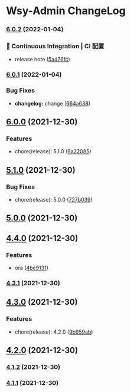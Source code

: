 # Wsy-Admin ChangeLog


### [6.0.2](https://github.com/wsypower/vue-template/compare/v6.0.1...v6.0.2) (2022-01-04)


### 👷 Continuous Integration | CI 配置

* release note ([5ad76fc](https://github.com/wsypower/vue-template/commit/5ad76fc86f02d1c133f0428802f5a3d01e156327))

### [6.0.1](https://github.com/wsypower/vue-template/compare/v6.0.0...v6.0.1) (2022-01-04)


### Bug Fixes

* **changelog:** change ([664a638](https://github.com/wsypower/vue-template/commit/664a6381860e35737a4d65f717aeb9a974cbc251))

## [6.0.0](https://github.com/wsypower/vue-template/compare/v5.1.0...v6.0.0) (2021-12-30)


### Features

* chore(release): 5.1.0 ([6a22085](https://github.com/wsypower/vue-template/commit/6a22085f0e427510607683690006df9b3dfae58a))

## [5.1.0](https://github.com/wsypower/vue-template/compare/v5.0.0...v5.1.0) (2021-12-30)


### Bug Fixes

* chore(release): 5.0.0 ([727b039](https://github.com/wsypower/vue-template/commit/727b039690326fea78d7b1fe4da0c3c68a6a2d01))

## [5.0.0](https://github.com/wsypower/vue-template/compare/v4.4.0...v5.0.0) (2021-12-30)

## [4.4.0](https://github.com/wsypower/vue-template/compare/v4.3.1...v4.4.0) (2021-12-30)


### Features

* ora ([4be9131](https://github.com/wsypower/vue-template/commit/4be91311521ea05a6b20658adf0195ffbdb9a8c3))

### [4.3.1](https://github.com/wsypower/vue-template/compare/v4.3.0...v4.3.1) (2021-12-30)

## [4.3.0](https://github.com/wsypower/vue-template/compare/v4.2.0...v4.3.0) (2021-12-30)


### Features

* chore(release): 4.2.0 ([9b959ab](https://github.com/wsypower/vue-template/commit/9b959abfafdf8c7462127e1027beea794a2ad5d7))

## [4.2.0](https://github.com/wsypower/vue-template/compare/v4.1.2...v4.2.0) (2021-12-30)

### [4.1.2](https://github.com/wsypower/vue-template/compare/v4.1.1...v4.1.2) (2021-12-30)

### [4.1.1](https://github.com/wsypower/vue-template/compare/v4.0.1...v4.1.1) (2021-12-30)

